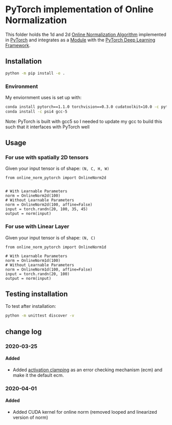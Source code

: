 # PyTorch implementation of Online Normalization

This folder holds the 1d and 2d [Online Normalization Algorithm](https://arxiv.org/abs/1905.05894) implemented in [PyTorch](https://pytorch.org/) and integrates as a [Module](https://pytorch.org/docs/stable/nn.html?highlight=module) with the [PyTorch Deep Learning Framework](https://pytorch.org/docs/stable/nn).

## Installation

```bash
python -m pip install -e .
```

### Environment
My enviornment uses is set up with:
```bash
conda install pytorch==1.1.0 torchvision==0.3.0 cudatoolkit=10.0 -c pytorch
conda install -c psi4 gcc-5
```
Note: PyTorch is built with gcc5 so I needed to update my gcc to build this such that it interfaces with PyTorch well

## Usage

### For use with spatially 2D tensors
Given your input tensor is of shape: `(N, C, H, W)`
```
from online_norm_pytorch import OnlineNorm2d


# With Learnable Parameters
norm = OnlineNorm2d(100)
# Without Learnable Parameters
norm = OnlineNorm2d(100, affine=False)
input = torch.randn(20, 100, 35, 45)
output = norm(input)
```

### For use with Linear Layer
Given your input tensor is of shape: `(N, C)`
```
from online_norm_pytorch import OnlineNorm1d

# With Learnable Parameters
norm = OnlineNorm1d(100)
# Without Learnable Parameters
norm = OnlineNorm1d(100, affine=False)
input = torch.randn(20, 100)
output = norm(input)
```

## Testing installation

To test after installation:
```bash
python -m unittest discover -v
```

## change log

### 2020-03-25

#### Added

- Added [activation clamping](LinkToActClampPaper) as an error checking mechanism (ecm) and make it the default ecm.

### 2020-04-01

#### Added

- Added CUDA kernel for online norm (removed looped and linearized version of norm)
